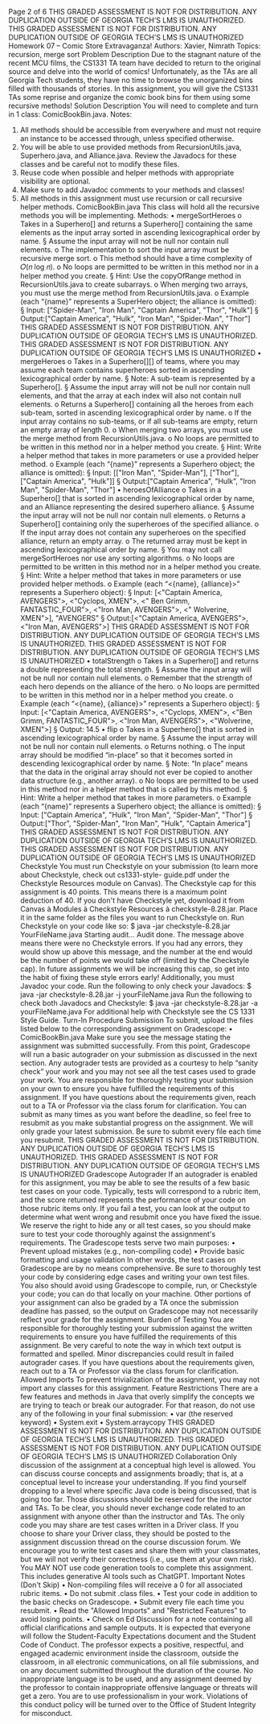
Page
2
of 6
THIS GRADED ASSESSMENT IS NOT FOR DISTRIBUTION.
ANY DUPLICATION OUTSIDE OF GEORGIA TECH’S LMS IS UNAUTHORIZED.
THIS GRADED ASSESSMENT IS NOT FOR DISTRIBUTION.
ANY DUPLICATION OUTSIDE OF GEORGIA TECH’S LMS IS UNAUTHORIZED
Homework 07 – Comic Store Extravaganza!
Authors: Xavier, Nimrath
Topics: recursion, merge sort
Problem Description
Due to the stagnant nature of the recent MCU films, the CS1331 TA team have decided to return to the
original source and delve into the world of comics! Unfortunately, as the TAs are all Georgia Tech
students, they have no time to browse the unorganized bins filled with thousands of stories. In this
assignment, you will give the CS1331 TAs some reprise and organize the comic book bins for them using
some recursive methods!
Solution Description
You will need to complete and turn in 1 class: ComicBookBin.java.
Notes:
1. All methods should be accessible from everywhere and must not require an instance to be
accessed through, unless specified otherwise.
2. You will be able to use provided methods from RecursionUtils.java, Superhero.java, and
Alliance.java. Review the Javadocs for these classes and be careful not to modify these files.
3. Reuse code when possible and helper methods with appropriate visibility are optional.
4. Make sure to add Javadoc comments to your methods and classes!
5. All methods in this assignment must use recursion or call recursive helper methods.
ComicBookBin.java
This class will hold all the recursive methods you will be implementing.
Methods:
• mergeSortHeroes
o Takes in a Superhero[] and returns a Superhero[] containing the same elements
as the input array sorted in ascending lexicographical order by name.
§ Assume the input array will not be null nor contain null elements.
o The implementation to sort the input array must be recursive merge sort.
o This method should have a time complexity of 𝑂(𝑛 log 𝑛).
o No loops are permitted to be written in this method nor in a helper method you create.
§ Hint: Use the copyOfRange method in RecursionUtils.java to create
subarrays.
o When merging two arrays, you must use the merge method from RecursionUtils.java.
o Example (each “{name}” represents a SuperHero object; the alliance is omitted):
§ Input: ["Spider-Man", "Iron Man", "Captain America",
"Thor", "Hulk"]
§ Output:["Captain America", "Hulk", "Iron Man",
"Spider-Man", "Thor"]
THIS GRADED ASSESSMENT IS NOT FOR DISTRIBUTION.
ANY DUPLICATION OUTSIDE OF GEORGIA TECH’S LMS IS UNAUTHORIZED.
THIS GRADED ASSESSMENT IS NOT FOR DISTRIBUTION.
ANY DUPLICATION OUTSIDE OF GEORGIA TECH’S LMS IS UNAUTHORIZED
• mergeHeroes
o Takes in a Superhero[][] of teams, where you may assume each team contains
superheroes sorted in ascending lexicographical order by name.
§ Note: A sub-team is represented by a Superhero[].
§ Assume the input array will not be null nor contain null elements, and that the
array at each index will also not contain null elements.
o Returns a Superhero[] containing all the heroes from each sub-team, sorted in
ascending lexicographical order by name.
o If the input array contains no sub-teams, or if all sub-teams are empty, return an empty
array of length 0.
o When merging two arrays, you must use the merge method from RecursionUtils.java.
o No loops are permitted to be written in this method nor in a helper method you create.
§ Hint: Write a helper method that takes in more parameters or use a provided
helper method.
o Example (each “{name}” represents a Superhero object; the alliance is omitted):
§ Input: [["Iron Man", "Spider-Man"], ["Thor"],
["Captain America", "Hulk"]]
§ Output:["Captain America", "Hulk", "Iron Man",
"Spider-Man", "Thor"]
• heroesOfAlliance
o Takes in a Superhero[] that is sorted in ascending lexicographical order by name,
and an Alliance representing the desired superhero alliance.
§ Assume the input array will not be null nor contain null elements.
o Returns a Superhero[] containing only the superheroes of the specified alliance.
o If the input array does not contain any superheroes on the specified alliance, return an
empty array.
o The returned array must be kept in ascending lexicographical order by name.
§ You may not call mergeSortHeroes nor use any sorting algorithms.
o No loops are permitted to be written in this method nor in a helper method you create.
§ Hint: Write a helper method that takes in more parameters or use provided
helper methods.
o Example (each “<{name}, {alliance}>” represents a Superhero object):
§ Input: [<"Captain America, AVENGERS">,
<"Cyclops, XMEN">, <" Ben Grimm, FANTASTIC_FOUR">,
<"Iron Man, AVENGERS">, <" Wolverine, XMEN">],
"AVENGERS"
§ Output:[<"Captain America, AVENGERS">,
<"Iron Man, AVENGERS">]
THIS GRADED ASSESSMENT IS NOT FOR DISTRIBUTION.
ANY DUPLICATION OUTSIDE OF GEORGIA TECH’S LMS IS UNAUTHORIZED.
THIS GRADED ASSESSMENT IS NOT FOR DISTRIBUTION.
ANY DUPLICATION OUTSIDE OF GEORGIA TECH’S LMS IS UNAUTHORIZED
• totalStrength
o Takes in a Superhero[] and returns a double representing the total strength.
§ Assume the input array will not be null nor contain null elements.
o Remember that the strength of each hero depends on the alliance of the hero.
o No loops are permitted to be written in this method nor in a helper method you create.
o Example (each “<{name}, {alliance}>” represents a Superhero object):
§ Input: [<"Captain America, AVENGERS">,
<"Cyclops, XMEN">, <"Ben Grimm, FANTASTIC_FOUR">,
<"Iron Man, AVENGERS">, <"Wolverine, XMEN">]
§ Output: 14.5
• flip
o Takes in a Superhero[] that is sorted in ascending lexicographical order by name.
§ Assume the input array will not be null nor contain null elements.
o Returns nothing.
o The input array should be modified “in-place” so that it becomes sorted in descending
lexicographical order by name.
§ Note: “In place” means that the data in the original array should not ever be
copied to another data structure (e.g., another array).
o No loops are permitted to be used in this method nor in a helper method that is called
by this method.
§ Hint: Write a helper method that takes in more parameters.
o Example (each “{name}” represents a Superhero object; the alliance is omitted):
§ Input: ["Captain America", "Hulk", "Iron Man",
"Spider-Man", "Thor"]
§ Output:["Thor", "Spider-Man", "Iron Man",
"Hulk", "Captain America"]
THIS GRADED ASSESSMENT IS NOT FOR DISTRIBUTION.
ANY DUPLICATION OUTSIDE OF GEORGIA TECH’S LMS IS UNAUTHORIZED.
THIS GRADED ASSESSMENT IS NOT FOR DISTRIBUTION.
ANY DUPLICATION OUTSIDE OF GEORGIA TECH’S LMS IS UNAUTHORIZED
Checkstyle
You must run Checkstyle on your submission (to learn more about Checkstyle, check out cs1331-style-
guide.pdf under the Checkstyle Resources module on Canvas). The Checkstyle cap for this assignment is
40 points. This means there is a maximum point deduction of 40. If you don't have Checkstyle yet,
download it from Canvas à Modules à Checkstyle Resources à checkstyle-8.28.jar. Place it in the
same folder as the files you want to run Checkstyle on. Run Checkstyle on your code like so:
$ java -jar checkstyle-8.28.jar YourFileName.java
Starting audit...
Audit done.
The message above means there were no Checkstyle errors. If you had any errors, they would show up
above this message, and the number at the end would be the number of points we would take off
(limited by the Checkstyle cap). In future assignments we will be increasing this cap, so get into the habit
of fixing these style errors early!
Additionally, you must Javadoc your code.
Run the following to only check your Javadocs:
$ java -jar checkstyle-8.28.jar -j yourFileName.java
Run the following to check both Javadocs and Checkstyle:
$ java -jar checkstyle-8.28.jar -a yourFileName.java
For additional help with Checkstyle see the CS 1331 Style Guide.
Turn-In Procedure
Submission
To submit, upload the files listed below to the corresponding assignment on Gradescope:
• ComicBookBin.java
Make sure you see the message stating the assignment was submitted successfully. From this point,
Gradescope will run a basic autograder on your submission as discussed in the next section. Any
autograder tests are provided as a courtesy to help “sanity check” your work and you may not see all
the test cases used to grade your work. You are responsible for thoroughly testing your submission on
your own to ensure you have fulfilled the requirements of this assignment. If you have questions about
the requirements given, reach out to a TA or Professor via the class forum for clarification.
You can submit as many times as you want before the deadline, so feel free to resubmit as you make
substantial progress on the assignment. We will only grade your latest submission. Be sure to submit
every file each time you resubmit.
THIS GRADED ASSESSMENT IS NOT FOR DISTRIBUTION.
ANY DUPLICATION OUTSIDE OF GEORGIA TECH’S LMS IS UNAUTHORIZED.
THIS GRADED ASSESSMENT IS NOT FOR DISTRIBUTION.
ANY DUPLICATION OUTSIDE OF GEORGIA TECH’S LMS IS UNAUTHORIZED
Gradescope Autograder
If an autograder is enabled for this assignment, you may be able to see the results of a few basic test
cases on your code. Typically, tests will correspond to a rubric item, and the score returned represents
the performance of your code on those rubric items only. If you fail a test, you can look at the output to
determine what went wrong and resubmit once you have fixed the issue. We reserve the right to hide
any or all test cases, so you should make sure to test your code thoroughly against the assignment's
requirements.
The Gradescope tests serve two main purposes:
• Prevent upload mistakes (e.g., non-compiling code)
• Provide basic formatting and usage validation
In other words, the test cases on Gradescope are by no means comprehensive. Be sure to thoroughly
test your code by considering edge cases and writing your own test files. You also should avoid using
Gradescope to compile, run, or Checkstyle your code; you can do that locally on your machine.
Other portions of your assignment can also be graded by a TA once the submission deadline has passed,
so the output on Gradescope may not necessarily reflect your grade for the assignment.
Burden of Testing
You are responsible for thoroughly testing your submission against the written requirements to ensure
you have fulfilled the requirements of this assignment.
Be very careful to note the way in which text output is formatted and spelled. Minor discrepancies could
result in failed autograder cases.
If you have questions about the requirements given, reach out to a TA or Professor via the class forum
for clarification.
Allowed Imports
To prevent trivialization of the assignment, you may not import any classes for this assignment.
Feature Restrictions
There are a few features and methods in Java that overly simplify the concepts we are trying to teach or
break our autograder. For that reason, do not use any of the following in your final submission:
• var (the reserved keyword)
• System.exit
• System.arraycopy
THIS GRADED ASSESSMENT IS NOT FOR DISTRIBUTION.
ANY DUPLICATION OUTSIDE OF GEORGIA TECH’S LMS IS UNAUTHORIZED.
THIS GRADED ASSESSMENT IS NOT FOR DISTRIBUTION.
ANY DUPLICATION OUTSIDE OF GEORGIA TECH’S LMS IS UNAUTHORIZED
Collaboration
Only discussion of the assignment at a conceptual high level is allowed. You can discuss course concepts
and assignments broadly; that is, at a conceptual level to increase your understanding. If you find
yourself dropping to a level where specific Java code is being discussed, that is going too far. Those
discussions should be reserved for the instructor and TAs. To be clear, you should never exchange code
related to an assignment with anyone other than the instructor and TAs.
The only code you may share are test cases written in a Driver class. If you choose to share your Driver
class, they should be posted to the assignment discussion thread on the course discussion forum. We
encourage you to write test cases and share them with your classmates, but we will not verify their
correctness (i.e., use them at your own risk).
You MAY NOT use code generation tools to complete this assignment. This includes generative AI tools
such as ChatGPT.
Important Notes (Don't Skip)
• Non-compiling files will receive a 0 for all associated rubric items.
• Do not submit .class files.
• Test your code in addition to the basic checks on Gradescope.
• Submit every file each time you resubmit.
• Read the "Allowed Imports" and "Restricted Features" to avoid losing points.
• Check on Ed Discussion for a note containing all official clarifications and sample outputs.
It is expected that everyone will follow the Student-Faculty Expectations document and the Student
Code of Conduct. The professor expects a positive, respectful, and engaged academic environment
inside the classroom, outside the classroom, in all electronic communications, on all file submissions,
and on any document submitted throughout the duration of the course. No inappropriate language is
to be used, and any assignment deemed by the professor to contain inappropriate offensive language
or threats will get a zero. You are to use professionalism in your work. Violations of this conduct policy
will be turned over to the Office of Student Integrity for misconduct.
